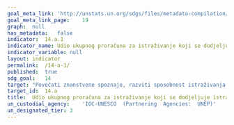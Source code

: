 ```yaml
---	
goal_meta_link:	'http://unstats.un.org/sdgs/files/metadata-compilation/Metadata-Goal-14.pdf'
goal_meta_link_page:	19
graph:	null
has_metadata:	false
indicator:	14.a.1
indicator_name:	Udio ukupnog proračuna za istraživanje koji se dodjeljuje istraživanju u području pomorske tehnologije
indicator_variable:	null
layout:	indicator
permalink:	/14-a-1/
published:	true  
sdg_goal:	14
target:	"Povećati znanstvene spoznaje, razviti sposobnost istraživanja i prenositi tehnologiju mora, uzimajući u obzir kriterije i smjernice Međuvladinog oceanografskog povjerenstva o prijenosu tehnologije morske vode kako bi se poboljšalo zdravlje mora i povećalo doprinos biološke raznolikosti mora razvoju zemalja u razvoju, posebice male otočne zemlje i najmanje razvijene zemlje."
target_id:	14.a
title:	Udio ukupnog proračuna za istraživanje koji se dodjeljuje istraživanju u području pomorske tehnologije
un_custodial_agency:	'IOC-UNESCO  (Partnering  Agencies:  UNEP)'
un_designated_tier:	3
---	
```


